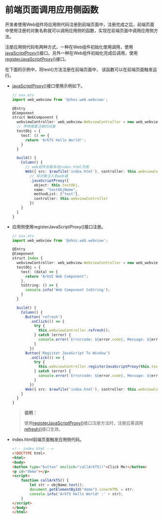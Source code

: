 # 前端页面调用应用侧函数


开发者使用Web组件将应用侧代码注册到前端页面中，注册完成之后，前端页面中使用注册的对象名称就可以调用应用侧的函数，实现在前端页面中调用应用侧方法。


注册应用侧代码有两种方式，一种在Web组件初始化使用调用，使用[javaScriptProxy()](../reference/arkui-ts/ts-basic-components-web.md#javascriptproxy)接口。另外一种在Web组件初始化完成后调用，使用[registerJavaScriptProxy()](../reference/apis/js-apis-webview.md#registerjavascriptproxy)接口。


在下面的示例中，将test()方法注册在前端页面中， 该函数可以在前端页面触发运行。


- [javaScriptProxy()](../reference/arkui-ts/ts-basic-components-web.md#javascriptproxy)接口使用示例如下。

  ```ts
  // xxx.ets
  import web_webview from '@ohos.web.webview';

  @Entry
  @Component
  struct WebComponent {
    webviewController: web_webview.WebviewController = new web_webview.WebviewController();
    // 声明需要注册的对象
    testObj = {
      test: () => {
        return 'ArkTS Hello World!';
      }
    }

    build() {
      Column() {
        // web组件加载本地index.html页面
        Web({ src: $rawfile('index.html'), controller: this.webviewController})
          // 将对象注入到web端
          .javaScriptProxy({
            object: this.testObj,
            name: "testObjName",
            methodList: ["test"],
            controller: this.webviewController
          })
      }
    }
  }
  ```


- 应用侧使用registerJavaScriptProxy()接口注册。

  ```ts
  // xxx.ets
  import web_webview from '@ohos.web.webview';

  @Entry
  @Component
  struct Index {
    webviewController: web_webview.WebviewController = new web_webview.WebviewController();
    testObj = {
      test: (data) => {
        return "ArkUI Web Component";
      },
      toString: () => {
        console.info('Web Component toString');
      }
    }

    build() {
      Column() {
        Button('refresh')
          .onClick(() => {
            try {
              this.webviewController.refresh();
            } catch (error) {
              console.error(`Errorcode: ${error.code}, Message: ${error.message}`);
            }
          })
        Button('Register JavaScript To Window')
          .onClick(() => {
            try {
              this.webviewController.registerJavaScriptProxy(this.testObj, "objName", ["test", "toString"]);
            } catch (error) {
              console.error(`Errorcode: ${error.code}, Message: ${error.message}`);
            }
          })
        Web({ src: $rawfile('index.html'), controller: this.webviewController })
      }
    }
  }
  ```

  > **说明：**
  >
  > 使用[registerJavaScriptProxy()](../reference/apis/js-apis-webview.md#registerjavascriptproxy)接口注册方法时，注册后需调用[refresh()](../reference/apis/js-apis-webview.md#refresh)接口生效。


- index.html前端页面触发应用侧代码。

  ```html
  <!-- index.html -->
  <!DOCTYPE html>
  <html>
  <body>
  <button type="button" onclick="callArkTS()">Click Me!</button>
  <p id="demo"></p>
  <script>
      function callArkTS() {
          let str = objName.test();
          document.getElementById("demo").innerHTML = str;
          console.info('ArkTS Hello World! :' + str);
      }
  </script>
  </body>
  </html>
  ```
